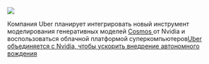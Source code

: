 <!--2025-01-07 22:03:38-->
<div class="yb">
  <div class="rss smaller1 habr"><img src="https://habrastorage.org/getpro/habr/upload_files/28e/1bd/2e5/28e1bd2e5fd67161379aa952c0a837b7.jpg" /><p>Компания Uber планирует интегрировать новый инструмент моделирования генеративных моделей <a href="https://techcrunch.com/2025/01/06/nvidia-releases-its-own-brand-of-world-models/">Cosmos </a>от Nvidia и воспользоваться облачной платформой суперкомпьютеров<a... <br><a class="light" href="https://habr.com/ru/companies/bothub/news/872102/?utm_source=habrahabr&utm_medium=rss&utm_campaign=872102">Uber объединяется с Nvidia, чтобы ускорить внедрение автономного вождения</a></div>
</div>
